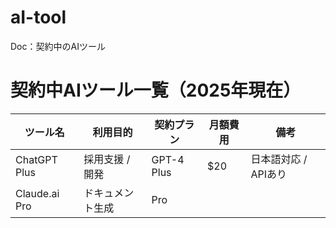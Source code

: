 # aI-tool
Doc：契約中のAIツール

# 契約中AIツール一覧（2025年現在）

| ツール名         | 利用目的         | 契約プラン       | 月額費用 | 備考                 |
|------------------|------------------|------------------|----------|----------------------|
| ChatGPT Plus     | 採用支援 / 開発  | GPT-4 Plus       | $20      | 日本語対応 / APIあり |
| Claude.ai Pro    | ドキュメント生成 | Pro
